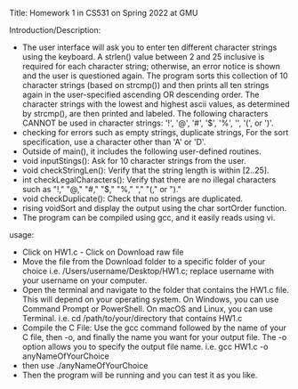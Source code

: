 Title: Homework 1 in CS531 on Spring 2022 at GMU

 Introduction/Description:
- The user interface will ask you to enter ten different character strings using the keyboard. A strlen() value between 2 and 25 inclusive is required for each character string; otherwise, an error notice is shown and the user is questioned again. The program sorts this collection of 10 character strings (based on strcmp()) and then prints all ten strings again in the user-specified ascending OR descending order. The character strings with the lowest and highest ascii values, as determined by strcmp(), are then printed and labeled. The following characters CANNOT be used in character strings: '!', '@', '#', '$', '%', '', '(', or ')'.
- checking for errors such as empty strings, duplicate strings, For the sort specification, use a character other than 'A' or 'D'.
- Outside of main(), it includes the following user-defined routines.
- void inputStings(): Ask for 10 character strings from the user. 
- void checkStringLen(): Verify that the string length is within [2..25].
- int checkLegalCharacters(): Verify that there are no illegal characters such as "!," "@," "#," "$," "%," "," "(," or ")."
- void checkDuplicate(): Check that no strings are duplicated.
- rising voidSort and display the output using the char sortOrder function.
- The program can be compiled using gcc, and it easily reads using vi.

 usage: 
- Click on HW1.c - Click on Download raw file 
- Move the file from the Download folder to a specific folder of your choice i.e. /Users/username/Desktop/HW1.c; replace username with your username on your computer. 
- Open the terminal and navigate to the folder that contains the HW1.c file. This will depend on your operating system. On Windows, you can use Command Prompt or PowerShell. On macOS and Linux, you can use Terminal. i.e. cd /path/to/your/directory that contains HW1.c 
- Compile the C File: Use the gcc command followed by the name of your C file, then -o, and finally the name you want for your output file. The -o option allows you to specify the output file name. i.e. gcc HW1.c -o anyNameOfYourChoice 
- then use ./anyNameOfYourChoice 
- Then the program will be running and you can test it as you like.
